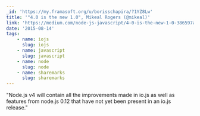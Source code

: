 ```yaml
---
_id: 'https://my.framasoft.org/u/borisschapira/?1YZ8Lw'
title: '"4.0 is the new 1.0", Mikeal Rogers (@mikeal)'
link: 'https://medium.com/node-js-javascript/4-0-is-the-new-1-0-386597a3436d'
date: '2015-08-14'
tags:
    - name: iojs
      slug: iojs
    - name: javascript
      slug: javascript
    - name: node
      slug: node
    - name: sharemarks
      slug: sharemarks
---
```


<div class="markdown"><p>&quot;Node.js v4 will contain all the improvements made in io.js as well as features from node.js 0.12 that have not yet been present in an io.js release.&quot;
</p></div>
